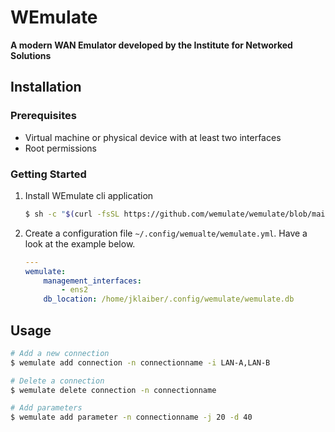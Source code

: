 # WEmulate
**A modern WAN Emulator developed by the Institute for Networked Solutions**


## Installation

### Prerequisites
* Virtual machine or physical device with at least two interfaces
* Root permissions 

### Getting Started
1. Install WEmulate cli application  
    ```bash
    $ sh -c "$(curl -fsSL https://github.com/wemulate/wemulate/blob/main/install/install.sh)"
    ```
2. Create a configuration file `~/.config/wemualte/wemulate.yml`. Have a look at the example below.
    ```yaml
    ---
    wemulate:
        management_interfaces:
            - ens2
        db_location: /home/jklaiber/.config/wemulate/wemulate.db
    ```



## Usage 
```bash
# Add a new connection
$ wemulate add connection -n connectionname -i LAN-A,LAN-B

# Delete a connection
$ wemulate delete connection -n connectionname

# Add parameters
$ wemulate add parameter -n connectionname -j 20 -d 40
```
